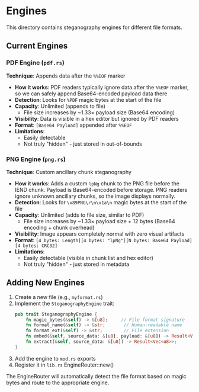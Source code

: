 # Engines

This directory contains steganography engines for different file formats.

## Current Engines

### PDF Engine (`pdf.rs`)

**Technique**: Appends data after the `%%EOF` marker

- **How it works**: PDF readers typically ignore data after the `%%EOF` marker, so we can safely append Base64-encoded payload data there
- **Detection**: Looks for `%PDF` magic bytes at the start of the file
- **Capacity**: Unlimited (appends to file)
  - File size increases by ~1.33× payload size (Base64 encoding)
- **Visibility**: Data is visible in a hex editor but ignored by PDF readers
- **Format**: `[Base64 Payload]` appended after `%%EOF`
- **Limitations**:
  - Easily detectable
  - Not truly "hidden" - just stored in out-of-bounds

### PNG Engine (`png.rs`)

**Technique**: Custom ancillary chunk steganography

- **How it works**: Adds a custom `lpNg` chunk to the PNG file before the IEND chunk. Payload is Base64-encoded before storage. PNG readers ignore unknown ancillary chunks, so the image displays normally.
- **Detection**: Looks for `\x89PNG\r\n\x1a\n` magic bytes at the start of the file
- **Capacity**: Unlimited (adds to file size, similar to PDF)
  - File size increases by ~1.33× payload size + 12 bytes (Base64 encoding + chunk overhead)
- **Visibility**: Image appears completely normal with zero visual artifacts
- **Format**: `[4 bytes: Length][4 bytes: "lpNg"][N bytes: Base64 Payload][4 bytes: CRC32]`
- **Limitations**:
  - Easily detectable (visible in chunk list and hex editor)
  - Not truly "hidden" - just stored in metadata

## Adding New Engines

1. Create a new file (e.g., `myformat.rs`)
2. Implement the `SteganographyEngine` trait:
   ```rust
   pub trait SteganographyEngine {
       fn magic_bytes(&self) -> &[u8];     // File format signature
       fn format_name(&self) -> &str;       // Human-readable name
       fn format_ext(&self) -> &str;        // File extension
       fn embed(&self, source_data: &[u8], payload: &[u8]) -> Result<Vec<u8>>;
       fn extract(&self, source_data: &[u8]) -> Result<Vec<u8>>;
   }
   ```
3. Add the engine to `mod.rs` exports
4. Register it in `lib.rs` EngineRouter::new()

The EngineRouter will automatically detect the file format based on magic bytes and route to the appropriate engine.
